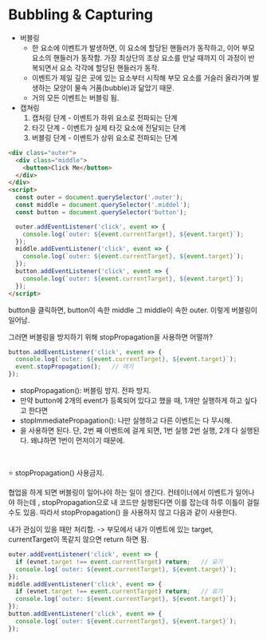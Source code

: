# Bubbling & Capturing

- 버블링
  - 한 요소에 이벤트가 발생하면, 이 요소에 할당된 핸들러가 동작하고, 이어 부모 요소의 핸들러가 동작함. 가장 최상단의 조상 요소를 만날 때까지 이 과정이 반복되면서 요소 각각에 할당된 핸들러가 동작.
  - 이벤트가 제일 깊은 곳에 있는 요소부터 시작해 부모 요소를 거슬러 올라가며 발생하는 모양이 물속 거품(bubble)과 닮았기 때문.
  - 거의 모든 이벤트는 버블링 됨.
- 캡쳐링
  1. 캡처링 단계 - 이벤트가 하위 요소로 전파되는 단계
  2. 타깃 단계 - 이벤트가 실제 타깃 요소에 전달되는 단계
  3. 버블링 단계 - 이벤트가 상위 요소로 전파되는 단계

```html
<div class="outer">
  <div class="middle">
    <button>Click Me</button>
  </div>
</div>
<script>
  const outer = document.querySelector('.outer');
  const middle = document.querySelector('.middel');
  const button = document.querySelector('button');

  outer.addEventListener('click', event => {
    console.log(`outer: ${event.currentTarget}, ${event.target}`);
  });
  middle.addEventListener('click', event => {
    console.log(`outer: ${event.currentTarget}, ${event.target}`);
  });
  button.addEventListener('click', event => {
    console.log(`outer: ${event.currentTarget}, ${event.target}`);
  });
</script>
```

button을 클릭하면, button이 속한 middle 그 middle이 속한 outer. 이렇게 버블링이 일어남.

그러면 버블링을 방지하기 위해 stopPropagation을 사용하면 어떨까?

```javascript
button.addEventListener('click', event => {
  console.log(`outer: ${event.currentTarget}, ${event.target}`);
  event.stopPropagation();   // 여기
});
```

- stopPropagation(): 버블링 방지. 전파 방지.
- 만약 button에 2개의 event가 등록되어 있다고 했을 때, 1개만 실행하게 하고 싶다고 한다면
- stopImmediatePropagation(): 나만 실행하고 다른 이벤트는 다 무시해.
- 을 사용하면 된다. 단, 2번 째 이벤트에 걸게 되면, 1번 실행 2번 실행, 2개 다 실행된다. 왜냐하면 1번이 먼저이기 때문에.

<br/>

⭐️ stopPropagation() 사용금지.

협업을 하게 되면 버블링이 일어나야 하는 일이 생긴다. 컨테이너에서 이벤트가 일어나야 하는데 , stopPropagation으로 내 코드만 실행된다면 이를 잡는데 하루 이틀이 걸릴 수도 있음. 따라서 stopPropagation() 을 사용하지 않고 다음과 같이 사용한다.

내가 관심이 있을 때만 처리함. -> 부모에서 내가 이벤트에 있는 target, currentTarget이 똑같지 않으면 return 하면 됨.

```javascript
outer.addEventListener('click', event => {
  if (evnet.target !== event.currentTarget) return;   // 요기
  console.log(`outer: ${event.currentTarget}, ${event.target}`);
});
middle.addEventListener('click', event => {
  if (evnet.target !== event.currentTarget) return;   // 요기
  console.log(`outer: ${event.currentTarget}, ${event.target}`);
});
button.addEventListener('click', event => {
  console.log(`outer: ${event.currentTarget}, ${event.target}`);
});
```
